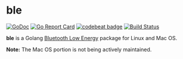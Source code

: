 # ble

[![GoDoc](https://godoc.org/github.com/sensefinitycloud/go-ble?status.svg)](https://godoc.org/github.com/sensefinitycloud/go-ble)
[![Go Report Card](https://goreportcard.com/badge/go-ble/ble)](https://goreportcard.com/report/go-ble/ble)
[![codebeat badge](https://codebeat.co/badges/ba9fae6e-77d2-4173-8587-36ac8756676b)](https://codebeat.co/projects/github-com-go-ble-ble-master)
[![Build Status](https://travis-ci.org/go-ble/ble.svg?branch=master)](https://travis-ci.org/go-ble/ble)

**ble** is a Golang [Bluetooth Low Energy](https://en.wikipedia.org/wiki/Bluetooth_Low_Energy) package for Linux and Mac OS.

**Note:** The Mac OS portion is not being actively maintained.
